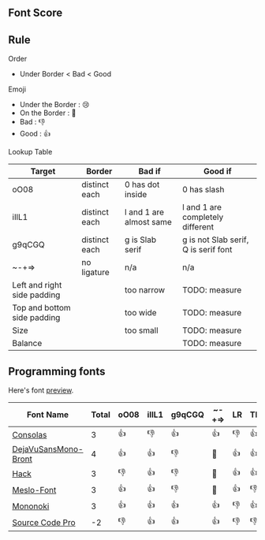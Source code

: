 Font Score
----

## Rule

Order

* Under Border < Bad < Good

Emoji

* Under the Border : :cry:
* On the Border : :eyes:
* Bad : :-1:
* Good : :+1:

Lookup Table

Target | Border | Bad if | Good if
---- | ---- | ---- | ----
oO08 | distinct each | 0 has dot inside | 0 has slash
iIlL1 | distinct each | l and 1 are almost same | l and 1 are completely different
g9qCGQ | distinct each | g is Slab serif | g is not Slab serif, Q is serif font
~-+=> | no ligature | n/a | n/a
Left and right side padding | | too narrow | TODO: measure
Top and bottom side padding | | too wide | TODO: measure
Size | | too small | TODO: measure
Balance | | | TODO: measure

## Programming fonts

Here's font [preview](https://github.com/guitarrapc/Fonts-lab/blob/master/PREVIEW.md).

Font Name | Total | oO08 | iIlL1 | g9qCGQ | ~-+=> | LR | TB | Size | Balance
---- | ---- | ---- | ---- | ---- | ---- | ---- | ---- | ---- | ----
[Consolas](https://github.com/PiotrGrochowski/Consolas) | 3 | :+1: | :-1: | :+1: | :+1: | :-1: | :+1: | :+1: | :eyes:
[DejaVuSansMono-Bront](https://github.com/chrismwendt/bront) | 4 | :+1: | :+1: | :-1: | :eyes: | :+1: | :+1: | :eyes: | :+1:
[Hack](https://github.com/source-foundry/Hack) | 3 | :-1: | :+1: | :-1: | :eyes: | :+1: | :+1: | :+1: | :+1:
[Meslo-Font](https://github.com/andreberg/Meslo-Font) | 3 | :+1: | :+1: | :-1: | :eyes: | :+1: | :-1: | :+1: | :+1:
[Mononoki](http://madmalik.github.io/mononoki/) | 3 | :+1: | :+1: | :+1: | :+1: | :-1: | :+1: | :-1: | :eyes:
[Source Code Pro](https://github.com/adobe-fonts/source-code-pro) | -2 | :-1: | :+1: | :+1: | :+1: | :-1: | :-1: | :-1: | :-1:
